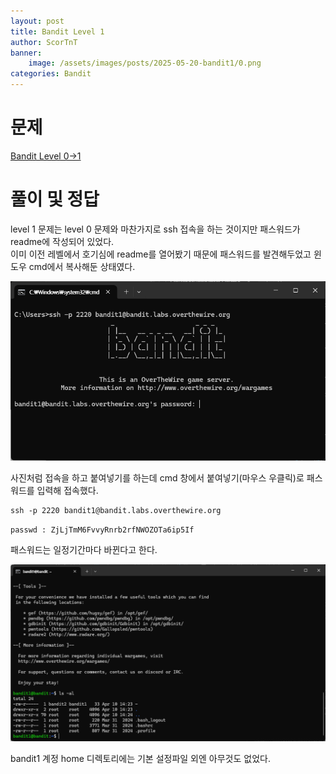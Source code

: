 ```yaml
---
layout: post
title: Bandit Level 1
author: ScorTnT
banner:
    image: /assets/images/posts/2025-05-20-bandit1/0.png
categories: Bandit
---
```


# 문제

[Bandit Level 0->1](https://overthewire.org/wargames/bandit/bandit1.html)

# 풀이 및 정답

level 1 문제는 level 0 문제와 마찬가지로 ssh 접속을 하는 것이지만 패스워드가 readme에 작성되어 있었다.  
이미 이전 레벨에서 호기심에 readme를 열어봤기 때문에 패스워드를 발견해두었고 윈도우 cmd에서 복사해둔 상태였다.    

![](/assets/images/posts/2025-05-20-bandit1/0.png)

사진처럼 접속을 하고 붙여넣기를 하는데 cmd 창에서 붙여넣기(마우스 우클릭)로 패스워드를 입력해 접속했다.  

``` windows-command
ssh -p 2220 bandit1@bandit.labs.overthewire.org
```

`passwd : ZjLjTmM6FvvyRnrb2rfNWOZOTa6ip5If`
  
패스워드는 일정기간마다 바뀐다고 한다.
    


![](/assets/images/posts/2025-05-20-bandit1/1.png)

bandit1 계정 home 디렉토리에는 기본 설정파일 외엔 아무것도 없었다.
